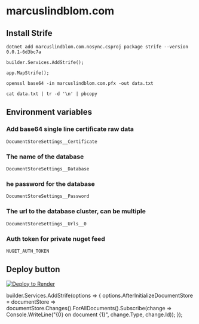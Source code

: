 # marcuslindblom.com

## Install Strife

`dotnet add marcuslindblom.com.nosync.csproj package strife --version 0.0.1-6d3bc7a`

`builder.Services.AddStrife();`

`app.MapStrife();`

`openssl base64 -in marcuslindblom.com.pfx -out data.txt`

`cat data.txt | tr -d '\n' | pbcopy`

## Environment variables

### Add base64 single line certificate raw data

`DocumentStoreSettings__Certificate`

### The name of the database

`DocumentStoreSettings__Database`

### he password for the database

`DocumentStoreSettings__Password`

### The url to the database cluster, can be multiple

`DocumentStoreSettings__Urls__0`

### Auth token for private nuget feed

`NUGET_AUTH_TOKEN`

## Deploy button

[![Deploy to Render](https://render.com/images/deploy-to-render-button.svg)](https://render.com/deploy?repo=https://github.com/marcuslindblom/marcuslindblom.com)

builder.Services.AddStrife(options =>
{
options.AfterInitializeDocumentStore = documentStore =>
documentStore.Changes().ForAllDocuments().Subscribe(change => Console.WriteLine("{0} on document {1}", change.Type, change.Id));
});
